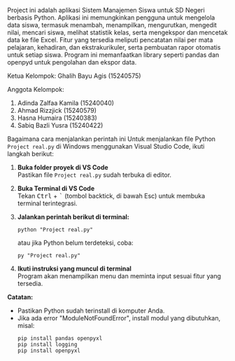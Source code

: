 Project ini adalah aplikasi Sistem Manajemen Siswa untuk SD Negeri berbasis Python. Aplikasi ini memungkinkan pengguna untuk mengelola data siswa, termasuk menambah, menampilkan, mengurutkan, mengedit nilai, mencari siswa, melihat statistik kelas, serta mengekspor dan mencetak data ke file Excel. Fitur yang tersedia meliputi pencatatan nilai per mata pelajaran, kehadiran, dan ekstrakurikuler, serta pembuatan rapor otomatis untuk setiap siswa. Program ini memanfaatkan library seperti pandas dan openpyd untuk pengolahan dan ekspor data.

Ketua Kelompok: Ghalih Bayu Agis (15240575)

Anggota Kelompok:
1. Adinda Zalfaa Kamila (15240040)
2. ⁠Ahmad Rizzjick (15240579)
3. ⁠Hasna Humaira (15240383)
4. ⁠Sabiq Bazli Yusra (15240422)

Bagaimana cara menjalankan perintah ini
Untuk menjalankan file Python `Project real.py` di Windows menggunakan Visual Studio Code, ikuti langkah berikut:
1. **Buka folder proyek di VS Code**  
   Pastikan file `Project real.py` sudah terbuka di editor.

2. **Buka Terminal di VS Code**  
   Tekan <kbd>Ctrl</kbd> + <kbd>`</kbd> (tombol backtick, di bawah Esc) untuk membuka terminal terintegrasi.

3. **Jalankan perintah berikut di terminal:**
   ```
   python "Project real.py"
   ```
   atau jika Python belum terdeteksi, coba:
   ```
   py "Project real.py"
   ```

4. **Ikuti instruksi yang muncul di terminal**  
   Program akan menampilkan menu dan meminta input sesuai fitur yang tersedia.

**Catatan:**  
- Pastikan Python sudah terinstall di komputer Anda.
- Jika ada error "ModuleNotFoundError", install modul yang dibutuhkan, misal:
  ```
  pip install pandas openpyxl
  pip install logging
  pip install openpyxl
  ```

